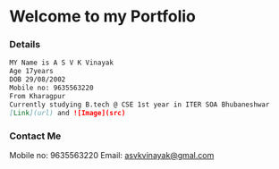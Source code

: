 # Welcome to my Portfolio


### Details
``` markdown
MY Name is A S V K Vinayak
Age 17years
DOB 29/08/2002
Mobile no: 9635563220 
From Kharagpur
Currently studying B.tech @ CSE 1st year in ITER SOA Bhubaneshwar
[Link](url) and ![Image](src)
```
### Contact Me
Mobile no: 9635563220 
Email: asvkvinayak@gmal.com
